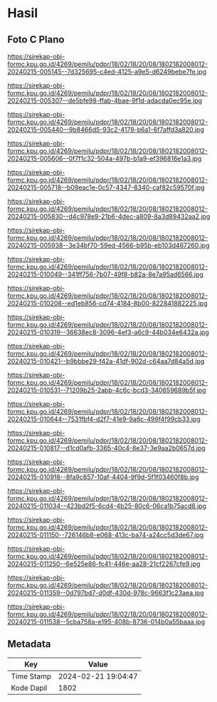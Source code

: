 # Hasil

## Foto C Plano

https://sirekap-obj-formc.kpu.go.id/4269/pemilu/pdpr/18/02/18/20/08/1802182008012-20240215-005145--7d325695-c4ed-4125-a9e5-d6249bebe7fe.jpg

https://sirekap-obj-formc.kpu.go.id/4269/pemilu/pdpr/18/02/18/20/08/1802182008012-20240215-005307--de5bfe98-ffab-4bae-9f1d-adacda0ec95e.jpg

https://sirekap-obj-formc.kpu.go.id/4269/pemilu/pdpr/18/02/18/20/08/1802182008012-20240215-005440--9b8466d5-93c2-4178-b6a1-6f7affd3a820.jpg

https://sirekap-obj-formc.kpu.go.id/4269/pemilu/pdpr/18/02/18/20/08/1802182008012-20240215-005606--0f7f1c32-504a-497b-b1a9-ef396816e1a3.jpg

https://sirekap-obj-formc.kpu.go.id/4269/pemilu/pdpr/18/02/18/20/08/1802182008012-20240215-005718--b09eac1e-0c57-4347-8340-caf82c59570f.jpg

https://sirekap-obj-formc.kpu.go.id/4269/pemilu/pdpr/18/02/18/20/08/1802182008012-20240215-005830--d4c978e9-21b6-4dec-a809-8a3d89432aa2.jpg

https://sirekap-obj-formc.kpu.go.id/4269/pemilu/pdpr/18/02/18/20/08/1802182008012-20240215-005938--3e34bf70-59ed-4566-b95b-eb103d467260.jpg

https://sirekap-obj-formc.kpu.go.id/4269/pemilu/pdpr/18/02/18/20/08/1802182008012-20240215-010049--341ff756-7b07-49f8-b82a-8e7a95ad6566.jpg

https://sirekap-obj-formc.kpu.go.id/4269/pemilu/pdpr/18/02/18/20/08/1802182008012-20240215-010208--ed1eb856-cd74-4184-8b00-822841882225.jpg

https://sirekap-obj-formc.kpu.go.id/4269/pemilu/pdpr/18/02/18/20/08/1802182008012-20240215-010319--36638ec8-3096-4ef3-a6c9-44b034e6432a.jpg

https://sirekap-obj-formc.kpu.go.id/4269/pemilu/pdpr/18/02/18/20/08/1802182008012-20240215-010421--b9bbbe29-f42a-41df-902d-c64aa7d84a5d.jpg

https://sirekap-obj-formc.kpu.go.id/4269/pemilu/pdpr/18/02/18/20/08/1802182008012-20240215-010531--71209b25-2abb-4c6c-bcd3-340659689b5f.jpg

https://sirekap-obj-formc.kpu.go.id/4269/pemilu/pdpr/18/02/18/20/08/1802182008012-20240215-010644--7531fbf4-d2f7-41e9-9a6c-499f4f99cb33.jpg

https://sirekap-obj-formc.kpu.go.id/4269/pemilu/pdpr/18/02/18/20/08/1802182008012-20240215-010817--d1cd0afb-3365-40c4-8e37-3e9aa2b0657d.jpg

https://sirekap-obj-formc.kpu.go.id/4269/pemilu/pdpr/18/02/18/20/08/1802182008012-20240215-010918--8fa9c857-10af-4404-9f9d-5f1f03460f8b.jpg

https://sirekap-obj-formc.kpu.go.id/4269/pemilu/pdpr/18/02/18/20/08/1802182008012-20240215-011034--423bd2f5-6cd4-4b25-80c6-06ca1b75acd8.jpg

https://sirekap-obj-formc.kpu.go.id/4269/pemilu/pdpr/18/02/18/20/08/1802182008012-20240215-011150--726146b8-e068-413c-ba74-a24cc5d3de67.jpg

https://sirekap-obj-formc.kpu.go.id/4269/pemilu/pdpr/18/02/18/20/08/1802182008012-20240215-011250--6e525e86-fc41-446e-aa28-21cf2267cfe9.jpg

https://sirekap-obj-formc.kpu.go.id/4269/pemilu/pdpr/18/02/18/20/08/1802182008012-20240215-011359--0d797bd7-d0df-430d-978c-9663f1c23aea.jpg

https://sirekap-obj-formc.kpu.go.id/4269/pemilu/pdpr/18/02/18/20/08/1802182008012-20240215-011538--5cba758a-e195-408b-8736-014b0a55baaa.jpg


## Metadata

| Key        | Value               |
| ---------- | ------------------- |
| Time Stamp | 2024-02-21 19:04:47 |
| Kode Dapil | 1802                |



